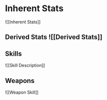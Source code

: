 # Inherent Stats
![[Inherent Stats]]

## Derived Stats ![[Derived Stats]]
## Skills
![[Skill Description]]

## Weapons
![[Weapon Skill]]














